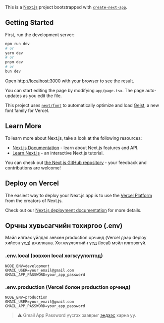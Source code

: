 This is a [Next.js](https://nextjs.org) project bootstrapped with [`create-next-app`](https://nextjs.org/docs/app/api-reference/cli/create-next-app).

## Getting Started

First, run the development server:

```bash
npm run dev
# or
yarn dev
# or
pnpm dev
# or
bun dev
```

Open [http://localhost:3000](http://localhost:3000) with your browser to see the result.

You can start editing the page by modifying `app/page.tsx`. The page auto-updates as you edit the file.

This project uses [`next/font`](https://nextjs.org/docs/app/building-your-application/optimizing/fonts) to automatically optimize and load [Geist](https://vercel.com/font), a new font family for Vercel.

## Learn More

To learn more about Next.js, take a look at the following resources:

- [Next.js Documentation](https://nextjs.org/docs) - learn about Next.js features and API.
- [Learn Next.js](https://nextjs.org/learn) - an interactive Next.js tutorial.

You can check out [the Next.js GitHub repository](https://github.com/vercel/next.js) - your feedback and contributions are welcome!

## Deploy on Vercel

The easiest way to deploy your Next.js app is to use the [Vercel Platform](https://vercel.com/new?utm_medium=default-template&filter=next.js&utm_source=create-next-app&utm_campaign=create-next-app-readme) from the creators of Next.js.

Check out our [Next.js deployment documentation](https://nextjs.org/docs/app/building-your-application/deploying) for more details.

## Орчны хувьсагчийн тохиргоо (.env)

Мэйл илгээх үйлдэл зөвхөн production орчинд (Vercel дээр deploy хийсэн үед) ажиллана. Хөгжүүлэлтийн үед (local) мэйл илгээхгүй.

### .env.local (зөвхөн local хөгжүүлэлтэд)
```
NODE_ENV=development
GMAIL_USER=your_email@gmail.com
GMAIL_APP_PASSWORD=your_app_password
```

### .env.production (Vercel болон production орчинд)
```
NODE_ENV=production
GMAIL_USER=your_email@gmail.com
GMAIL_APP_PASSWORD=your_app_password
```

> ⚠️ Gmail App Password үүсгэх зааврыг [эндээс](https://support.google.com/accounts/answer/185833?hl=en) харна уу.
